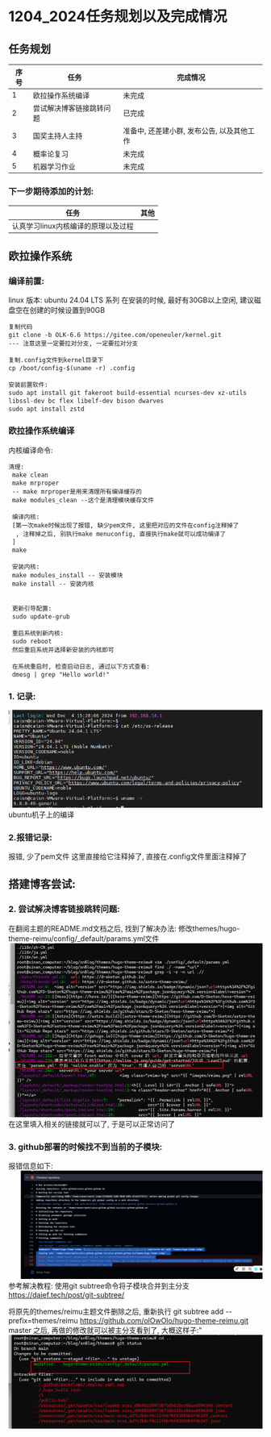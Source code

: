 # 1204_2024任务规划以及完成情况
## 任务规划
| 序号 | 任务 | 完成情况 |
| ---- | ---- | ---- |
| 1 | 欧拉操作系统编译 | 未完成 |
| 2 | 尝试解决博客链接跳转问题 | 已完成 |
| 3 | 国奖主持人主持 | 准备中, 还差建小群, 发布公告, 以及其他工作 |
| 4 | 概率论复习 | 未完成 |
| 5 | 机器学习作业 | 未完成 |

### 下一步期待添加的计划:
| 任务 | 其他 |
| ---- | ---- |
| 认真学习linux内核编译的原理以及过程 |  |

## 欧拉操作系统
### 编译前置:
linux 版本: ubuntu 24.04 LTS 系列 
在安装的时候, 最好有30GB以上空闲, 建议磁盘空在创建的时候设置到90GB
```
复制代码
git clone -b OLK-6.6 https://gitee.com/openeuler/kernel.git
--- 注意这里一定要拉对分支, 一定要拉对分支

复制.config文件到kernel目录下
cp /boot/config-$(uname -r) .config

安装前置软件:
sudo apt install git fakeroot build-essential ncurses-dev xz-utils libssl-dev bc flex libelf-dev bison dwarves
sudo apt install zstd

```

### 欧拉操作系统编译
内核编译命令:
```
清理:
 make clean
 make mrproper
 -- make mrproper是用来清理所有编译缓存的
 make modules_clean --这个是清理模块缓存文件

 编译内核: 
 [第一次make时候出现了报错, 缺少pem文件, 这里把对应的文件在config注释掉了
  , 注释掉之后, 别执行make menuconfig, 直接执行make就可以成功编译了 
 ]
 make 

 安装内核:
 make modules_install -- 安装模块
 make install -- 安装内核
 

 更新引导配置:
 sudo update-grub

 重启系统到新内核:
 sudo reboot
 然后重启系统并选择新安装的内核即可

 在系统重启时, 检查启动日志, 通过以下方式查看:
 dmesg | grep "Hello world!"
```
### 1. 记录:
![alt text](image-1.png)
ubuntu机子上的编译

### 2.报错记录:
报错, 少了pem文件
这里直接给它注释掉了, 直接在.config文件里面注释掉了



## 搭建博客尝试: 
### 2. 尝试解决博客链接跳转问题:
   在翻阅主题的README.md文档之后, 找到了解决办法:
   修改themes/hugo-theme-reimu/config/_default/params.yml文件
   ![alt text](6d251ffffcfae1a9affdaeab529acda.png)
   在这里填入相关的链接就可以了, 于是可以正常访问了

### 3. github部署的时候找不到当前的子模块: 
报错信息如下:
![alt text](7ff51bfb4c3c4c6660d78a7c06ef019.png)
参考解决教程: 使用git subtree命令将子模块合并到主分支
https://daief.tech/post/git-subtree/

将原先的themes/reimu主题文件删除之后, 重新执行 git subtree add --prefix=themes/reimu https://github.com/olOwOlo/hugo-theme-reimu.git master 之后, 再做的修改就可以被主分支看到了, 大概这样子:"
![alt text](image.png)


